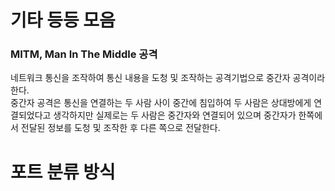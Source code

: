 # 기타 등등 모음

### MITM, Man In The Middle 공격 
네트워크 통신을 조작하여 통신 내용을 도청 및 조작하는 공격기법으로 중간자 공격이라 한다.  
중간자 공격은 통신을 연결하는 두 사람 사이 중간에 침입하여 두 사람은 상대방에게 연결되었다고 생각하지만 실제로는 두 사람은 중간자와 연결되어 있으며 중간자가 한쪽에서 전달된 정보를 도청 및 조작한 후 다른 쪽으로 전달한다. 

# 포트 분류 방식